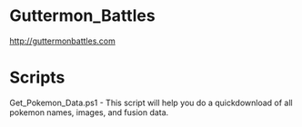 # Guttermon_Battles
http://guttermonbattles.com

# Scripts
Get_Pokemon_Data.ps1 - This script will help you do a quickdownload of all pokemon names, images, and fusion data.
